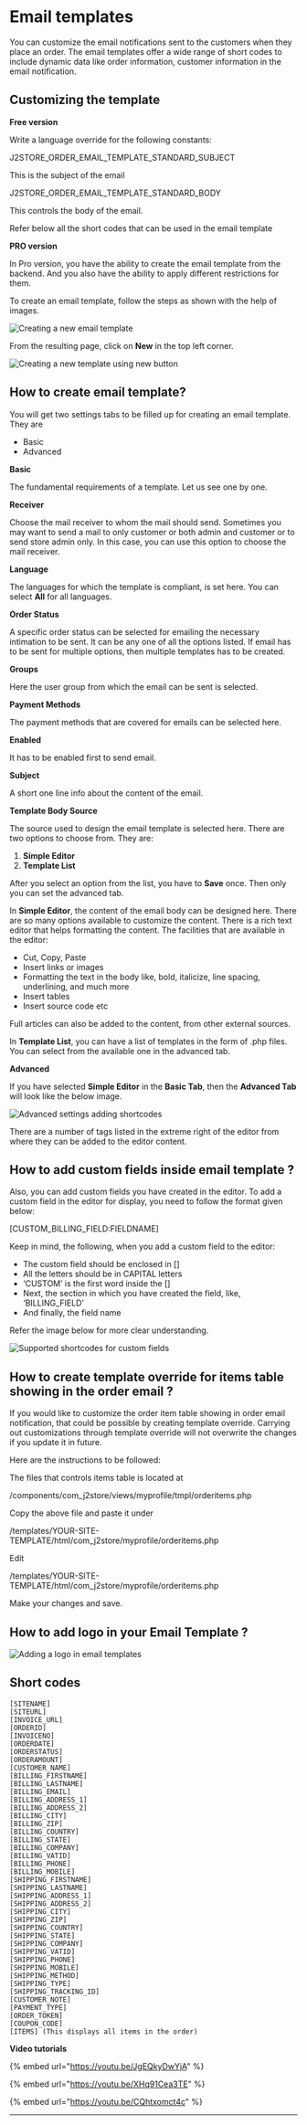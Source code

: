 # Email templates

You can customize the email notifications sent to the customers when they place an order. The email templates offer a wide range of short codes to include dynamic data like order information, customer information in the email notification.

## Customizing the template <a href="#customizing-the-template" id="customizing-the-template"></a>

**Free version**

Write a language override for the following constants:

J2STORE\_ORDER\_EMAIL\_TEMPLATE\_STANDARD\_SUBJECT

This is the subject of the email

J2STORE\_ORDER\_EMAIL\_TEMPLATE\_STANDARD\_BODY

This controls the body of the email.

Refer below all the short codes that can be used in the email template

**PRO version**

In Pro version, you have the ability to create the email template from the backend. And you also have the ability to apply different restrictions for them.

To create an email template, follow the steps as shown with the help of images.

![Creating a new email template](https://raw.githubusercontent.com/j2store/doc-images/master/design/Email%20templates/email-template-create-new.png)

From the resulting page, click on **New** in the top left corner.

![Creating a new template using new button](https://raw.githubusercontent.com/j2store/doc-images/master/design/Email%20templates/Email-template-new-button.png)

## How to create email template? <a href="#how-to-create-email-template" id="how-to-create-email-template"></a>

You will get two settings tabs to be filled up for creating an email template. They are

* Basic
* Advanced

**Basic**

The fundamental requirements of a template. Let us see one by one.

**Receiver**

Choose the mail receiver to whom the mail should send. Sometimes you may want to send a mail to only customer or both admin and customer or to send store admin only. In this case, you can use this option to choose the mail receiver.

**Language**

The languages for which the template is compliant, is set here. You can select **All** for all languages.

**Order Status**

A specific order status can be selected for emailing the necessary intimation to be sent. It can be any one of all the options listed. If email has to be sent for multiple options, then multiple templates has to be created.

**Groups**

Here the user group from which the email can be sent is selected.

**Payment Methods**

The payment methods that are covered for emails can be selected here.

**Enabled**

It has to be enabled first to send email.

**Subject**

A short one line info about the content of the email.

**Template Body Source**

The source used to design the email template is selected here. There are two options to choose from. They are:

1. **Simple Editor**
2. **Template List**

After you select an option from the list, you have to **Save** once. Then only you can set the advanced tab.

In **Simple Editor**, the content of the email body can be designed here. There are so many options available to customize the content. There is a rich text editor that helps formatting the content. The facilities that are available in the editor:

* Cut, Copy, Paste
* Insert links or images
* Formatting the text in the body like, bold, italicize, line spacing, underlining, and much more
* Insert tables
* Insert source code etc

Full articles can also be added to the content, from other external sources.

In **Template List**, you can have a list of templates in the form of .php files. You can select from the available one in the advanced tab.

**Advanced**

If you have selected **Simple Editor** in the **Basic Tab**, then the **Advanced Tab** will look like the below image.

![Advanced settings adding shortcodes](https://raw.githubusercontent.com/j2store/doc-images/master/design/Email%20templates/email-template-advanced-settings.png)

There are a number of tags listed in the extreme right of the editor from where they can be added to the editor content.

## How to add custom fields inside email template ? <a href="#how-to-add-custom-fields-inside-email-template" id="how-to-add-custom-fields-inside-email-template"></a>

Also, you can add custom fields you have created in the editor. To add a custom field in the editor for display, you need to follow the format given below:

\[CUSTOM\_BILLING\_FIELD:FIELDNAME]

Keep in mind, the following, when you add a custom field to the editor:

* The custom field should be enclosed in \[]
* All the letters should be in CAPITAL letters
* ‘CUSTOM’ is the first word inside the \[]
* Next, the section in which you have created the field, like, ‘BILLING\_FIELD’
* And finally, the field name

Refer the image below for more clear understanding.

![Supported shortcodes for custom fields](https://raw.githubusercontent.com/j2store/doc-images/master/design/Email%20templates/email-template-shortcodes-for-custom-fields.png)

## How to create template override for items table showing in the order email ? <a href="#how-to-create-template-override-for-items-table-showing-in-the-order-email" id="how-to-create-template-override-for-items-table-showing-in-the-order-email"></a>

If you would like to customize the order item table showing in order email notification, that could be possible by creating template override. Carrying out customizations through template override will not overwrite the changes if you update it in future.

Here are the instructions to be followed:

The files that controls items table is located at

/components/com\_j2store/views/myprofile/tmpl/orderitems.php

Copy the above file and paste it under

/templates/YOUR-SITE-TEMPLATE/html/com\_j2store/myprofile/orderitems.php

Edit

/templates/YOUR-SITE-TEMPLATE/html/com\_j2store/myprofile/orderitems.php

Make your changes and save.

## How to add logo in your Email Template ? <a href="#how-to-add-logo-in-your-email-template" id="how-to-add-logo-in-your-email-template"></a>

![Adding a logo in email templates](https://raw.githubusercontent.com/j2store/doc-images/master/design/Email%20templates/Email-template-logo-for-emails.gif)

## Short codes <a href="#short-codes" id="short-codes"></a>

```
[SITENAME]
[SITEURL]
[INVOICE_URL]
[ORDERID]
[INVOICENO]
[ORDERDATE]
[ORDERSTATUS]
[ORDERAMOUNT]
[CUSTOMER_NAME]
[BILLING_FIRSTNAME]			
[BILLING_LASTNAME]			
[BILLING_EMAIL]				
[BILLING_ADDRESS_1]			
[BILLING_ADDRESS_2]			
[BILLING_CITY]			
[BILLING_ZIP]				
[BILLING_COUNTRY]			
[BILLING_STATE]				
[BILLING_COMPANY]			
[BILLING_VATID]			
[BILLING_PHONE]			
[BILLING_MOBILE]			
[SHIPPING_FIRSTNAME]			
[SHIPPING_LASTNAME]			
[SHIPPING_ADDRESS_1]			
[SHIPPING_ADDRESS_2]			
[SHIPPING_CITY]			
[SHIPPING_ZIP]			
[SHIPPING_COUNTRY]			
[SHIPPING_STATE]			
[SHIPPING_COMPANY]			
[SHIPPING_VATID]			
[SHIPPING_PHONE]			
[SHIPPING_MOBILE]			
[SHIPPING_METHOD]			
[SHIPPING_TYPE]			
[SHIPPING_TRACKING_ID]			
[CUSTOMER_NOTE]			
[PAYMENT_TYPE]			
[ORDER_TOKEN]		
[COUPON_CODE] 
[ITEMS] (This displays all items in the order)
```

**Video tutorials**

{% embed url="https://youtu.be/JgEQkyDwYjA" %}

{% embed url="https://youtu.be/XHq91Cea3TE" %}

{% embed url="https://youtu.be/CQhtxomct4c" %}

****
